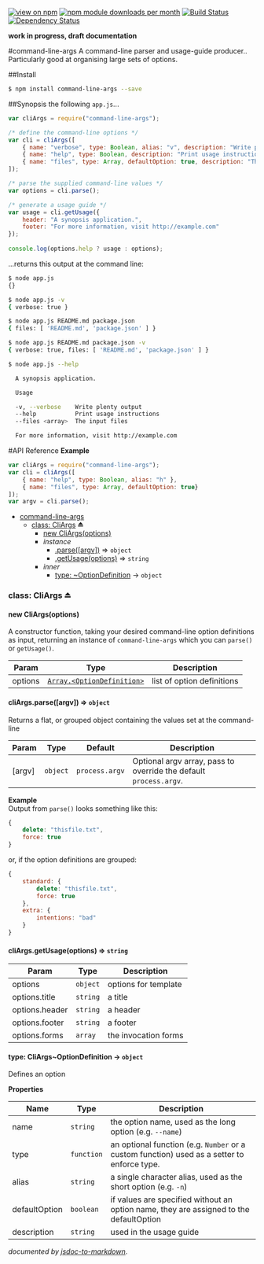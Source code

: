 [![view on npm](http://img.shields.io/npm/v/command-line-args.svg)](https://www.npmjs.org/package/command-line-args)
[![npm module downloads per month](http://img.shields.io/npm/dm/command-line-args.svg)](https://www.npmjs.org/package/command-line-args)
[![Build Status](https://travis-ci.org/75lb/command-line-args.svg?branch=master)](https://travis-ci.org/75lb/command-line-args)
[![Dependency Status](https://david-dm.org/75lb/command-line-args.svg)](https://david-dm.org/75lb/command-line-args)

**work in progress, draft documentation**

#command-line-args
A command-line parser and usage-guide producer.. Particularly good at organising large sets of options. 

##Install
```sh
$ npm install command-line-args --save
```

##Synopsis
the following `app.js`...
```js
var cliArgs = require("command-line-args");

/* define the command-line options */
var cli = cliArgs([
    { name: "verbose", type: Boolean, alias: "v", description: "Write plenty output" },
    { name: "help", type: Boolean, description: "Print usage instructions" },
    { name: "files", type: Array, defaultOption: true, description: "The input files" }
]);

/* parse the supplied command-line values */
var options = cli.parse();

/* generate a usage guide */
var usage = cli.getUsage({
    header: "A synopsis application.",
    footer: "For more information, visit http://example.com"
});
    
console.log(options.help ? usage : options);
```
...returns this output at the command line:
```sh
$ node app.js
{}

$ node app.js -v
{ verbose: true }

$ node app.js README.md package.json
{ files: [ 'README.md', 'package.json' ] }

$ node app.js README.md package.json -v
{ verbose: true, files: [ 'README.md', 'package.json' ] }

$ node app.js --help

  A synopsis application.

  Usage

  -v, --verbose    Write plenty output
  --help           Print usage instructions
  --files <array>  The input files

  For more information, visit http://example.com

```

#API Reference
**Example**  
```js
var cliArgs = require("command-line-args");
var cli = cliArgs([
    { name: "help", type: Boolean, alias: "h" },
    { name: "files", type: Array, defaultOption: true}
]);
var argv = cli.parse();
```

* [command-line-args](#module_command-line-args)
  * [class: CliArgs](#exp_module_command-line-args--CliArgs) ⏏
    * [new CliArgs(options)](#new_module_command-line-args--CliArgs_new)
    * _instance_
      * [.parse([argv])](#module_command-line-args--CliArgs#parse) ⇒ <code>object</code>
      * [.getUsage(options)](#module_command-line-args--CliArgs#getUsage) ⇒ <code>string</code>
    * _inner_
      * [type: ~OptionDefinition](#module_command-line-args--CliArgs..OptionDefinition) → <code>object</code>

<a name="exp_module_command-line-args--CliArgs"></a>
### class: CliArgs ⏏
<a name="new_module_command-line-args--CliArgs_new"></a>
#### new CliArgs(options)
A constructor function, taking your desired command-line option definitions as input, returning an instance of `command-line-args` which you can `parse()` or `getUsage()`.

| Param | Type | Description |
| --- | --- | --- |
| options | <code>[Array.&lt;OptionDefinition&gt;](#module_command-line-args--CliArgs..OptionDefinition)</code> | list of option definitions |

<a name="module_command-line-args--CliArgs#parse"></a>
#### cliArgs.parse([argv]) ⇒ <code>object</code>
Returns a flat, or grouped object containing the values set at the command-line

| Param | Type | Default | Description |
| --- | --- | --- | --- |
| [argv] | <code>object</code> | <code>process.argv</code> | Optional argv array, pass to override the default `process.argv`. |

**Example**  
Output from `parse()` looks something like this:
```js
{
    delete: "thisfile.txt",
    force: true
}
```

or, if the option definitions are grouped:
```js
{
    standard: {
        delete: "thisfile.txt",
        force: true
    },
    extra: {
        intentions: "bad"
    }
}
```
<a name="module_command-line-args--CliArgs#getUsage"></a>
#### cliArgs.getUsage(options) ⇒ <code>string</code>
| Param | Type | Description |
| --- | --- | --- |
| options | <code>object</code> | options for template |
| options.title | <code>string</code> | a title |
| options.header | <code>string</code> | a header |
| options.footer | <code>string</code> | a footer |
| options.forms | <code>array</code> | the invocation forms |

<a name="module_command-line-args--CliArgs..OptionDefinition"></a>
#### type: CliArgs~OptionDefinition → <code>object</code>
Defines an option

**Properties**

| Name | Type | Description |
| --- | --- | --- |
| name | <code>string</code> | the option name, used as the long option (e.g. `--name`) |
| type | <code>function</code> | an optional function (e.g. `Number` or a custom function) used as a setter to enforce type. |
| alias | <code>string</code> | a single character alias, used as the short option (e.g. `-n`) |
| defaultOption | <code>boolean</code> | if values are specified without an option name, they are assigned to the defaultOption |
| description | <code>string</code> | used in the usage guide |




*documented by [jsdoc-to-markdown](https://github.com/75lb/jsdoc-to-markdown)*.
